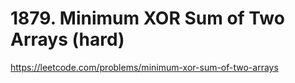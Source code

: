 # 1879. Minimum XOR Sum of Two Arrays (hard)

https://leetcode.com/problems/minimum-xor-sum-of-two-arrays
